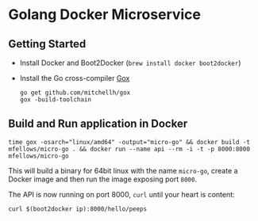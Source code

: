 # Golang Docker Microservice


## Getting Started

* Install Docker and Boot2Docker (`brew install docker boot2docker`)
* Install the Go cross-compiler [Gox](https://github.com/mitchellh/gox) 

	```
	go get github.com/mitchellh/gox
	gox -build-toolchain
	```
	
## Build and Run application in Docker

```
time gox -osarch="linux/amd64" -output="micro-go" && docker build -t mfellows/micro-go . && docker run --name api --rm -i -t -p 8000:8000 mfellows/micro-go
```

This will build a binary for 64bit linux with the name `micro-go`, create a Docker image and then run the image exposing port `8000`.

The API is now running on port 8000, `curl` until your heart is content:

```
curl $(boot2docker ip):8000/hello/peeps
```
